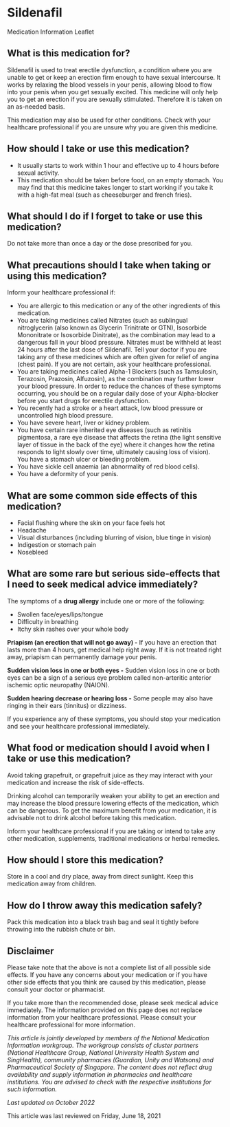 # Sildenafil

Medication Information Leaflet

What is this medication for?
----------------------------

Sildenafil is used to treat erectile dysfunction, a condition where you are unable to get or keep an erection firm enough to have sexual intercourse. It works by relaxing the blood vessels in your penis, allowing blood to flow into your penis when you get sexually excited. This medicine will only help you to get an erection if you are sexually stimulated. Therefore it is taken on an as-needed basis.

This medication may also be used for other conditions. Check with your healthcare professional if you are unsure why you are given this medicine.

How should I take or use this medication?
-----------------------------------------

* It usually starts to work within 1 hour and effective up to 4 hours before sexual activity.
* This medication should be taken before food, on an empty stomach. You may find that this medicine takes longer to start working if you take it with a high-fat meal (such as cheeseburger and french fries).

What should I do if I forget to take or use this medication?
------------------------------------------------------------

Do not take more than once a day or the dose prescribed for you.

What precautions should I take when taking or using this medication?
--------------------------------------------------------------------

Inform your healthcare professional if:

* You are allergic to this medication or any of the other ingredients of this medication.
* You are taking medicines called Nitrates (such as sublingual nitroglycerin (also known as Glycerin Trinitrate or GTN), Isosorbide Mononitrate or Isosorbide Dinitrate), as the combination may lead to a dangerous fall in your blood pressure. Nitrates must be withheld at least 24 hours after the last dose of Sildenafil. Tell your doctor if you are taking any of these medicines which are often given for relief of angina (chest pain). If you are not certain, ask your healthcare professional.
* You are taking medicines called Alpha-1 Blockers (such as Tamsulosin, Terazosin, Prazosin, Alfuzosin), as the combination may further lower your blood pressure. In order to reduce the chances of these symptoms occurring, you should be on a regular daily dose of your Alpha-blocker before you start drugs for erectile dysfunction.
* You recently had a stroke or a heart attack, low blood pressure or uncontrolled high blood pressure.
* You have severe heart, liver or kidney problem.
* You have certain rare inherited eye diseases (such as retinitis pigmentosa, a rare eye disease that affects the retina (the light sensitive layer of tissue in the back of the eye) where it changes how the retina responds to light slowly over time, ultimately causing loss of vision).  
  You have a stomach ulcer or bleeding problem.
* You have sickle cell anaemia (an abnormality of red blood cells).
* You have a deformity of your penis.

What are some common side effects of this medication?
-----------------------------------------------------

* Facial flushing where the skin on your face feels hot
* Headache
* Visual disturbances (including blurring of vision, blue tinge in vision)
* Indigestion or stomach pain
* Nosebleed

What are some rare but serious side-effects that I need to seek medical advice immediately?
-------------------------------------------------------------------------------------------

The symptoms of a **drug allergy** include one or more of the following:

* Swollen face/eyes/lips/tongue
* Difficulty in breathing
* Itchy skin rashes over your whole body

**Priapism (an erection that will not go away) -** If you have an erection that lasts more than 4 hours, get medical help right away. If it is not treated right away, priapism can permanently damage your penis.

**Sudden vision loss in one or both eyes -** Sudden vision loss in one or both eyes can be a sign of a serious eye problem called non-arteritic anterior ischemic optic neuropathy (NAION).

**Sudden hearing decrease or hearing loss -** Some people may also have ringing in their ears (tinnitus) or dizziness.

If you experience any of these symptoms, you should stop your medication and see your healthcare professional immediately.

What food or medication should I avoid when I take or use this medication?
--------------------------------------------------------------------------

Avoid taking grapefruit, or grapefruit juice as they may interact with your medication and increase the risk of side-effects.

Drinking alcohol can temporarily weaken your ability to get an erection and may increase the blood pressure lowering effects of the medication, which can be dangerous. To get the maximum benefit from your medication, it is advisable not to drink alcohol before taking this medication.

Inform your healthcare professional if you are taking or intend to take any other medication, supplements, traditional medications or herbal remedies.

How should I store this medication?
-----------------------------------

Store in a cool and dry place, away from direct sunlight. Keep this medication away from children.

How do I throw away this medication safely?
-------------------------------------------

Pack this medication into a black trash bag and seal it tightly before throwing into the rubbish chute or bin.

Disclaimer
----------

Please take note that the above is not a complete list of all possible side effects. If you have any concerns about your medication or if you have other side effects that you think are caused by this medication, please consult your doctor or pharmacist.

If you take more than the recommended dose, please seek medical advice immediately. The information provided on this page does not replace information from your healthcare professional. Please consult your healthcare professional for more information.

*This article is jointly developed by members of the National Medication Information workgroup. The workgroup consists of cluster partners (National Healthcare Group, National University Health System and SingHealth), community pharmacies (Guardian, Unity and Watsons) and Pharmaceutical Society of Singapore. The content does not reflect drug availability and supply information in pharmacies and healthcare institutions. You are advised to check with the respective institutions for such information.*

*Last updated on October 2022*

This article was last reviewed on
Friday, June 18, 2021